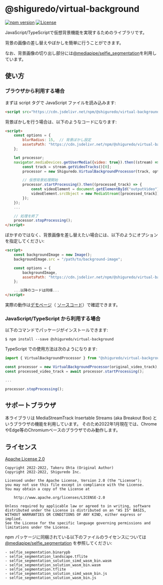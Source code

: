 # @shiguredo/virtual-background

[![npm version](https://badge.fury.io/js/@shiguredo%2Fvirtual-background.svg)](https://badge.fury.io/js/@shiguredo%2Fvirtual-background)
[![License](https://img.shields.io/badge/License-Apache%202.0-blue.svg)](https://opensource.org/licenses/Apache-2.0)

JavaScript/TypeScriptで仮想背景機能を実現するためのライブラリです。

背景の画像の差し替えやぼかしを簡単に行うことができます。

なお、背景画像の切り出し部分には[@mediapipe/selfie_segmentation](https://www.npmjs.com/package/@mediapipe/selfie_segmentation)を利用しています。

## 使い方

### ブラウザから利用する場合

まずは script タグで JavaScript ファイルを読み込みます:
```html
<script src="https://cdn.jsdelivr.net/npm/@shiguredo/virtual-background@latest/dist/virtual_background.js"></script>
```

背景ぼかしを行う場合は、以下のようなコードになります:
```html
<script>
    const options = {
        blurRadius: 15,  // 背景ぼかし設定
        assetsPath: "https://cdn.jsdelivr.net/npm/@shiguredo/virtual-background@latest/dist"
    };

    let processor;
    navigator.mediaDevices.getUserMedia({video: true}).then((stream) => {
        const track = stream.getVideoTracks()[0];
        processor = new Shiguredo.VirtualBackgroundProcessor(track, options);

        // 仮想背景処理開始
        processor.startProcessing().then((processed_track) => {
            const videoElement = document.getElementById("outputVideo"); // 映像の出力先を取得
            videoElement.srcObject = new MediaStream([processed_track]);
        });
    });
    ...

    // 処理を終了
    processor.stopProcessing();
</script>
```

ぼかすのではなく、背景画像を差し替えたい場合には、以下のようにオプションを指定してください:
```html
<script>
    const backgroundImage = new Image();
    backgroundImage.src = "/path/to/background-image";

    const options = {
        backgroundImage,
        assetsPath: "https://cdn.jsdelivr.net/npm/@shiguredo/virtual-background@latest/dist/"
    };

    ...以降のコードは同様...
</script>
```

実際の動作は[デモページ](https://shiguredo.github.io/media-processors/examples/virtual-background.html)（
[ソースコード](https://github.com/shiguredo/media-processors/blob/develop/examples/virtual-background.html)）で確認できます。


### JavaScript/TypeScript から利用する場合

以下のコマンドでパッケージがインストールできます:
```
$ npm install --save @shiguredo/virtual-background
```

TypeScript での使用方法は次のようになります:
```typescript
import { VirtualBackgroundProcessor } from "@shiguredo/virtual-background";

const processor = new VirtualBackgroundProcessor(original_video_track);
const processed_video_track = await processor.startProcessing();

...

processor.stopProcessing();
```

## サポートブラウザ

本ライブラリは MediaStreamTrack Insertable Streams (aka Breakout Box) というブラウザの機能を利用しています。
そのため2022年1月現在では、ChromeやEdge等のChromiumベースのブラウザでのみ動作します。

## ライセンス

[Apache License 2.0](https://www.apache.org/licenses/LICENSE-2.0)

```
Copyright 2022-2022, Takeru Ohta (Original Author)
Copyright 2022-2022, Shiguredo Inc.

Licensed under the Apache License, Version 2.0 (the "License");
you may not use this file except in compliance with the License.
You may obtain a copy of the License at

    http://www.apache.org/licenses/LICENSE-2.0

Unless required by applicable law or agreed to in writing, software
distributed under the License is distributed on an "AS IS" BASIS,
WITHOUT WARRANTIES OR CONDITIONS OF ANY KIND, either express or implied.
See the License for the specific language governing permissions and
limitations under the License.
```

npm パッケージに同梱されている以下のファイルのライセンスについては
[@mediapipe/selfie_segmentation](https://www.npmjs.com/package/@mediapipe/selfie_segmentation) を参照してください:
```
- selfie_segmentation.binarypb
- selfie_segmentation_landscape.tflite
- selfie_segmentation_solution_simd_wasm_bin.wasm
- selfie_segmentation_solution_wasm_bin.wasm
- selfie_segmentation.tflite
- selfie_segmentation_solution_simd_wasm_bin.js
- selfie_segmentation_solution_wasm_bin.js
```
